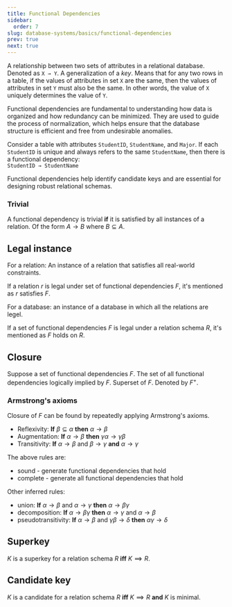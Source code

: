 ```yaml
---
title: Functional Dependencies
sidebar:
  order: 7
slug: database-systems/basics/functional-dependencies
prev: true
next: true
---
```


A relationship between two sets of attributes in a relational database. Denoted as `X → Y`. A generalization of a _key_. Means that for any two rows in a table, if the values of attributes in set `X` are the same, then the values of attributes in set `Y` must also be the same. In other words, the value of `X` uniquely determines the value of `Y`.

Functional dependencies are fundamental to understanding how data is organized and how redundancy can be minimized. They are used to guide the process of normalization, which helps ensure that the database structure is efficient and free from undesirable anomalies.

Consider a table with attributes `StudentID`, `StudentName`, and `Major`. If each `StudentID` is unique and always refers to the same `StudentName`, then there is a functional dependency:  
`StudentID → StudentName`

Functional dependencies help identify candidate keys and are essential for designing robust relational schemas.

### Trivial

A functional dependency is trivial **if** it is satisfied by all instances of a relation. Of the form $A → B$ where $B \subseteq A$.

## Legal instance

For a relation: An instance of a relation that satisfies all real-world constraints.

If a relation $r$ is legal under set of functional dependencies $F$, it's mentioned as $r$ satisfies $F$.

For a database: an instance of a database in which all the relations are legel.

If a set of functional dependencies $F$ is legal under a relation schema $R$, it's mentioned as $F$ holds on $R$.

## Closure

Suppose a set of functional dependencies $F$. The set of all functional dependencies logically implied by $F$. Superset of $F$. Denoted by $F^+$.

### Armstrong's axioms

Closure of $F$ can be found by repeatedly applying Armstrong's axioms.

- Reflexivity: **If** $\beta \subseteq \alpha$ **then** $\alpha \rightarrow \beta$
- Augmentation: **If** $\alpha \rightarrow \beta$ **then** $\gamma\alpha \rightarrow \gamma\beta$
- Transitivity: **If** $\alpha \rightarrow \beta$ and $\beta \rightarrow \gamma$ **and** $\alpha \rightarrow \gamma$

The above rules are:
- sound - generate functional dependencies that hold
- complete - generate all functional dependencies that hold

Other inferred rules:
- union: **If** $\alpha \rightarrow \beta$ and $\alpha \rightarrow \gamma$ **then** $\alpha \rightarrow \beta\gamma$
- decomposition: **If** $\alpha \rightarrow \beta\gamma$ **then** $\alpha \rightarrow \gamma$ and $\alpha \rightarrow \beta$
- pseudotransitivity: **If** $\alpha \rightarrow \beta$ and $\gamma\beta \rightarrow \delta$ **then** $\alpha\gamma \rightarrow \delta$

## Superkey

$K$ is a superkey for a relation schema $R$ **iff** $K \implies R$.

## Candidate key

$K$ is a candidate for a relation schema $R$ **iff** $K \implies R$ **and** $K$ is minimal.
